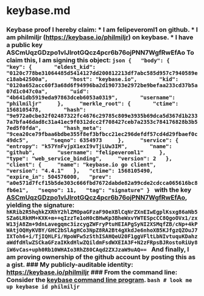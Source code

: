 # keybase.md
### Keybase proof  I hereby claim:    * I am felipeveroml1 on github.   * I am philmiljr (https://keybase.io/philmiljr) on keybase.   * I have a public key ASCmUqzGDzpo1vlJlrotGQcz4pcr6b76ojPNN7WgfRwEfAo  To claim this, I am signing this object:  ```json {   "body": {     "key": {       "eldest_kid": "0120c778be31064485d5414127dd200812213df7abc585d957c7940589ec18ab42500a",       "host": "keybase.io",       "kid": "0120a652acc60f3a68d6f94996ba2d190733e2972be9befaa233cd37b5a07d1c047c0a",       "uid": "4b641db5919eda97863dceb6053a0319",       "username": "philmiljr"     },     "merkle_root": {       "ctime": 1568105478,       "hash": "9e972a0cbe32f02487322fc4676c29785c809e3935b69dca5d367d1b2337a7bfa46dad8c31a41ec9f0312dcc2f708427ceb7a2353c784176828b3b57ed5f0fda",       "hash_meta": "9cea20ce79fbaa6bdbe355f8ef3bfbcc21ec296defdf57cd4d29fbaef0c49dc5",       "seqno": 6354973     },     "service": {       "entropy": "k57YnFvjpX1exI9vTjLUw3IM",       "name": "github",       "username": "felipeveroml1"     },     "type": "web_service_binding",     "version": 2   },   "client": {     "name": "keybase.io go client",     "version": "4.4.1"   },   "ctime": 1568105490,   "expire_in": 504576000,   "prev": "a0e571d7fcf15b5de303c666fbd7672dabde82a99cde2cdcca065616bc8fb6e1",   "seqno": 11,   "tag": "signature" } ```  with the key [ASCmUqzGDzpo1vlJlrotGQcz4pcr6b76ojPNN7WgfRwEfAo](https://keybase.io/philmiljr), yielding the signature:  ``` hKRib2R5hqhkZXRhY2hlZMOpaGFzaF90eXBlCqNrZXnEIwEgplKsxg86aNb5SZa6LRkHM+KXK+m++qIzzTe1oH0cBHwKp3BheWxvYWTESpcCC8QgoOVx1/zxW13jA8Zm+9dnLavegqmc3izcygZWFryPtuHEIAPgSyNI2XSMqfZB/cNp+4kPWAtjOQHyKVBY/GHC2bSlAgHCo3NpZ8RA2Bt4gXkdJe6nhoXB5KJfgzQZOuJ7IXToh6+i/TjIQHLFi/HpoWFw5zSthISAHQeU20F1ggVFltLbNIvtuquKDahzaWdfdHlwZSCkaGFzaIKkdHlwZQildmFsdWXEIA3F+N2zFRpsBJRostoRiUy8iW6vCas+uph0Rb10WHAIo3RhZ80CAqd2ZXJzaW9uAQ==  ```  And finally, I am proving ownership of the github account by posting this as a gist.  ### My publicly-auditable identity:  https://keybase.io/philmiljr  ### From the command line:  Consider the [keybase command line program](https://keybase.io/download).  ```bash # look me up keybase id philmiljr ```
